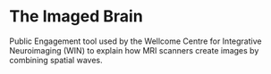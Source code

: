 # The Imaged Brain
Public Engagement tool used by the Wellcome Centre for Integrative Neuroimaging (WIN) to explain how MRI scanners create images by combining spatial waves.
